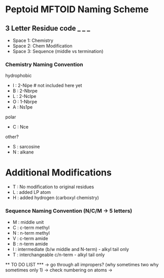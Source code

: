 # Peptoid MFTOID Naming Scheme

## 3 Letter Residue code _ _ _
- Space 1: Chemistry
- Space 2: Chem Modification
- Space 3: Sequence (middle vs termination)

### Chemistry Naming Convention
hydrophobic
- I : 2-Nipe # not included here yet
- B : 2-Nbrpe
- L : 2-Nclpe
- O : 1-Nbrpe
- A : Ns1pe

polar
- C : Nce

other?
- S : sarcosine
- N : alkane

# Additional Modifications
- T : No modification to original residues
- L : added LP atom
- H : added hydrogen (carboxyl chemistry)

### Sequence Naming Convention (N/C/M -> 5 letters)
- M : middle unit
- C : c-term methyl
- N : n-term methyl
- V : c-term amide
- B : n-term amide
- I : intermediate (b/w middle and N-term) - alkyl tail only
- T : interchangeable c/n-term - alkyl tail only


**  TO DO LIST ***
-> go through all impropers? (why sometimes two why sometimes only 1)
-> check numbering on atoms
->
